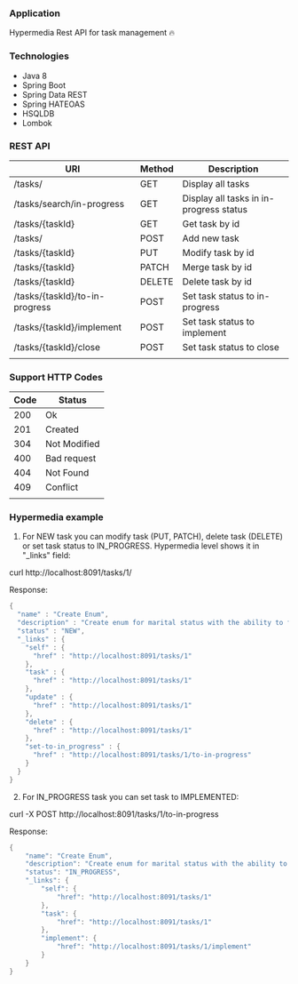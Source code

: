 ### Application
Hypermedia Rest API for task management :fire:

### Technologies
- Java 8
- Spring Boot
- Spring Data REST
- Spring HATEOAS
- HSQLDB
- Lombok

### REST API
| URI                           | Method | Description           |
| ---------------------         | ----   | ------------------------|
|/tasks/                        | GET    | Display all tasks       | 
|/tasks/search/in-progress      | GET    | Display all tasks in in-progress status| 
|/tasks/{taskId}                | GET    | Get  task by id         | 
|/tasks/                        | POST   | Add new task            | 
|/tasks/{taskId}                | PUT    | Modify task by id       | 
|/tasks/{taskId}                | PATCH  | Merge task by id       | 
|/tasks/{taskId}                | DELETE | Delete task by id      | 
|/tasks/{taskId}/to-in-progress | POST | Set task status to in-progress| 
|/tasks/{taskId}/implement      | POST | Set task status to implement  | 
|/tasks/{taskId}/close          | POST | Set task status to close      | 
|                               |      |                         |  

### Support HTTP Codes
| Code   |  Status                |
|--------|------------------------|
|200     | Ok                     |
|201     | Created                |
|304     | Not Modified           |
|400     | Bad request            |
|404     | Not Found              |
|409     | Conflict               |
|        |                        |



### Hypermedia example

1. For NEW task you can modify task (PUT, PATCH), delete task (DELETE) or set task status to IN_PROGRESS. Hypermedia level shows it in "_links" field:

curl http://localhost:8091/tasks/1/ 

Response:
```java
{
  "name" : "Create Enum",
  "description" : "Create enum for marital status with the ability to find an instance of id",
  "status" : "NEW",
  "_links" : {
    "self" : {
      "href" : "http://localhost:8091/tasks/1"
    },
    "task" : {
      "href" : "http://localhost:8091/tasks/1"
    },
    "update" : {
      "href" : "http://localhost:8091/tasks/1"
    },
    "delete" : {
      "href" : "http://localhost:8091/tasks/1"
    },
    "set-to-in_progress" : {
      "href" : "http://localhost:8091/tasks/1/to-in-progress"
    }
  }
}
```
2. For IN_PROGRESS task you can set task to IMPLEMENTED:

curl -X POST http://localhost:8091/tasks/1/to-in-progress

Response:
```java
{
    "name": "Create Enum",
    "description": "Create enum for marital status with the ability to find an instance of id",
    "status": "IN_PROGRESS",
    "_links": {
        "self": {
            "href": "http://localhost:8091/tasks/1"
        },
        "task": {
            "href": "http://localhost:8091/tasks/1"
        },
        "implement": {
            "href": "http://localhost:8091/tasks/1/implement"
        }
    }
}
```
